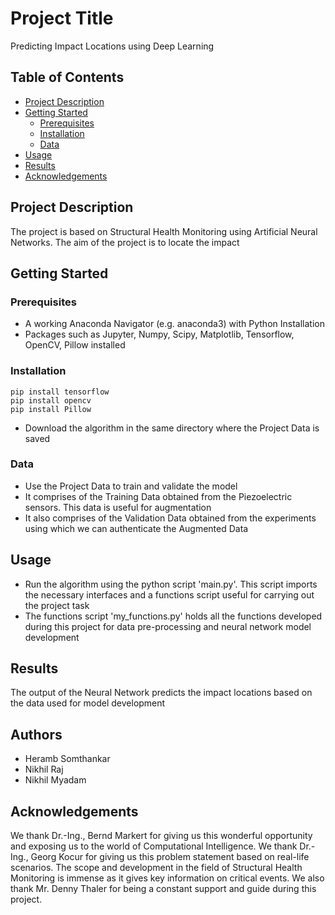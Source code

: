 # Project Title

Predicting Impact Locations using Deep Learning

## Table of Contents

- [Project Description](#projectdescription)
- [Getting Started](#gettingstarted)
	* [Prerequisites](#prerequisites)
	* [Installation](#installation)
	* [Data](#data)
- [Usage](#usage)
- [Results](#results)
- [Acknowledgements](#ackowledgements)

## Project Description
The project is based on Structural Health Monitoring using Artificial Neural Networks. The aim of the project is to locate the impact

## Getting Started

### Prerequisites
- A working Anaconda Navigator (e.g. anaconda3) with Python Installation
- Packages such as Jupyter, Numpy, Scipy, Matplotlib, Tensorflow, OpenCV, Pillow installed

### Installation
```
pip install tensorflow
pip install opencv
pip install Pillow
```
- Download the algorithm in the same directory where the Project Data is saved

### Data
- Use the Project Data to train and validate the model
- It comprises of the Training Data obtained from the Piezoelectric sensors. This data is useful for augmentation
- It also comprises of the Validation Data obtained from the experiments using which we can authenticate the Augmented Data

## Usage
- Run the algorithm using the python script 'main.py'. This script imports the necessary interfaces and a functions script useful for carrying out the project task
- The functions script 'my_functions.py' holds all the functions developed during this project for data pre-processing and neural network model development

## Results
The output of the Neural Network predicts the impact locations based on the data used for model development

## Authors
- Heramb Somthankar
- Nikhil Raj
- Nikhil Myadam

## Acknowledgements
We thank Dr.-Ing., Bernd Markert for giving us this wonderful opportunity and exposing us to the world of Computational Intelligence. We thank Dr.-Ing., Georg Kocur for giving us this problem statement based on real-life scenarios. The scope and development in the field of Structural Health Monitoring is immense as it gives key information on critical events. We also thank Mr. Denny Thaler for being a constant support and guide during this project.

